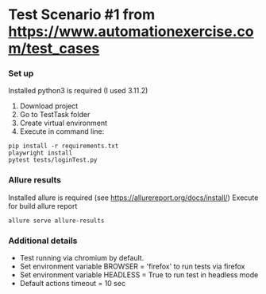 # Test Scenario \#1 from https://www.automationexercise.com/test_cases

### Set up
Installed python3 is required (I used 3.11.2) 
1. Download project
2. Go to TestTask folder 
3. Create virtual environment
4. Execute in command line:
```commandline
pip install -r requirements.txt
playwright install
pytest tests/loginTest.py
```

### Allure results
Installed allure is required (see https://allurereport.org/docs/install/)
Execute for build allure report 
```commandline
allure serve allure-results
```

### Additional details
* Test running via chromium by default.
* Set environment variable BROWSER = 'firefox' to run tests via firefox
* Set environment variable HEADLESS = True to run test in headless mode
* Default actions timeout = 10 sec